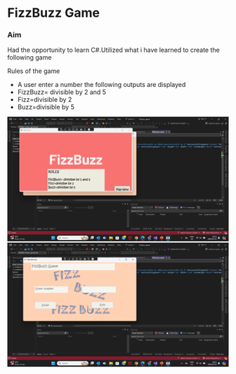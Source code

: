# FizzBuzz Game



### Aim
Had the opportunity to learn C#.Utilized what i have learned to create the following game

Rules of the game
- A user enter a number the following outputs are displayed
- FizzBuzz= divisible by 2 and 5
- Fizz=divisible by 2
- Buzz=divisible by 5

![Welcome page](https://github.com/EvidanceN/FizzBuzz_Game/blob/main/Welcome_page%20(2).png)
![page](p1.png)



